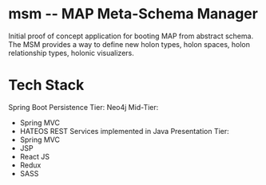 # msm -- MAP Meta-Schema Manager

Initial proof of concept application for booting MAP from abstract schema. The MSM provides a way to define new holon types, holon spaces, holon relationship types, holonic visualizers.

# Tech Stack
Spring Boot
Persistence Tier: Neo4j
Mid-Tier: 
  * Spring MVC
  * HATEOS REST Services implemented in Java
Presentation Tier: 
  * Spring MVC
  * JSP
  * React JS
  * Redux
  * SASS
